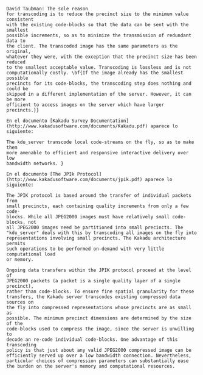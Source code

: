     David Taubman: The sole reason
    for transcoding is to reduce the precinct size to the minimum value consistent
    with the existing code-blocks so that the data can be sent with the smallest
    possible increments, so as to minimize the transmission of redundant data to
    the client. The transcoded image has the same parameters as the original,
    whatever they were, with the exception that the precinct size has been reduced
    to the smallest acceptable value. Transcoding is lossless and is not
    computationally costly. \bf{If the image already has the smallest possible
    precincts for its code-blocks, the transcoding step does nothing and could be
    skipped in a different implementation of the server. However, it can be more
    efficient to access images on the server which have larger precincts.}}

    En el documento [Kakadu Survey Documentation](http://www.kakadusoftware.com/documents/Kakadu.pdf) aparece lo siguiente:

    The kdu_server transcode local code-streams on the fly, so as to make them
    more amenable to efficient and responsive interactive delivery over low
    bandwidth networks. }

    En el documento [The JPIk Protocol](http://www.kakadusoftware.com/documents/jpik.pdf) aparece lo siguiente:

    The JPIK protocol is based around the transfer of individual packets from
    small precincts, each containing quality increments from only a few code-
    blocks. While all JPEG2000 images must have relatively small code-blocks, not
    all JPEG2000 images need be partitioned into small precincts. The
    "kdu_server" deals with this by transcoding all images on the fly into
    representations involving small precincts. The Kakadu architecture permits
    such operations to be performed on-demand with very little computational load
    or memory.

    Ongoing data transfers within the JPIK protocol proceed at the level of
    JPEG2000 packets (a packet is a single quality layer of a single precinct),
    rather than code-blocks. To ensure fine spatial granularity for these
    transfers, the Kakadu server transcodes existing compressed data sources on
    the fly into compressed representations whose precincts are as small as
    possible. The minimum precinct dimensions are determined by the size of the
    code-blocks used to compress the image, since the server is unwilling to
    decode an re-code individual code-blocks. One advantage of this transcoding
    policy is that just about any valid JPEG2000 compressed image can be
    efficiently served up over a low bandwidth connection. Nevertheless,
    particular choices of compression parameters can substantially ease
    the burden on the server's memory and computational resources.
